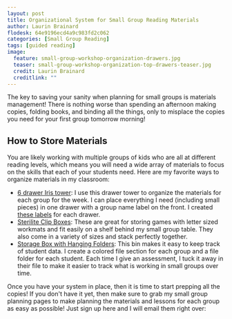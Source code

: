 ```yaml
---
layout: post
title: Organizational System for Small Group Reading Materials
author: Laurin Brainard
flodesk: 64e9196ecd4a9c983fd2c062
categories: [Small Group Reading]
tags: [guided reading]
image:
  feature: small-group-workshop-organization-drawers.jpg
  teaser: small-group-workshop-organization-top-drawers-teaser.jpg
  credit: Laurin Brainard
  creditlink: ""
---
```

The key to saving your sanity when planning for small groups is materials management! There is nothing worse than spending an afternoon making copies, folding books, and binding all the things, only to misplace the copies you need for your first group tomorrow morning! 

## How to Store Materials

You are likely working with multiple groups of kids who are all at different reading levels, which means you will need a wide array of materials to focus on the skills that each of your students need. Here are my favorite ways to organize materials in my classroom:

- [6 drawer Iris tower](https://amzn.to/44siyNI): I use this drawer tower to organize the materials for each group for the week. I can place everything I need (including small pieces) in one drawer with a group name label on the front. I created [these labels](https://www.teacherspayteachers.com/Product/Black-and-Brights-EDITABLE-Bin-Labels-Classroom-Decor-3371262?utm_source=PB%20Blog&utm_campaign=Sterilite%20bin%20labels) for each drawer.
- [Sterilite Clip Boxes](https://amzn.to/44qZE9O): These are great for storing games with letter sized workmats and fit easily on a shelf behind my small group table. They also come in a variety of sizes and stack perfectly together.
- [Storage Box with Hanging Folders](https://amzn.to/3qM0EaM): This bin makes it easy to keep track of student data. I create a colored file section for each group and a file folder for each student. Each time I give an assessment, I tuck it away in their file to make it easier to track what is working in small groups over time.

Once you have your system in place, then it is time to start prepping all the copies! If you don't have it yet, then make sure to grab my small group planning pages to make planning the materials and lessons for each group as easy as possible! Just sign up here and I will email them right over:
